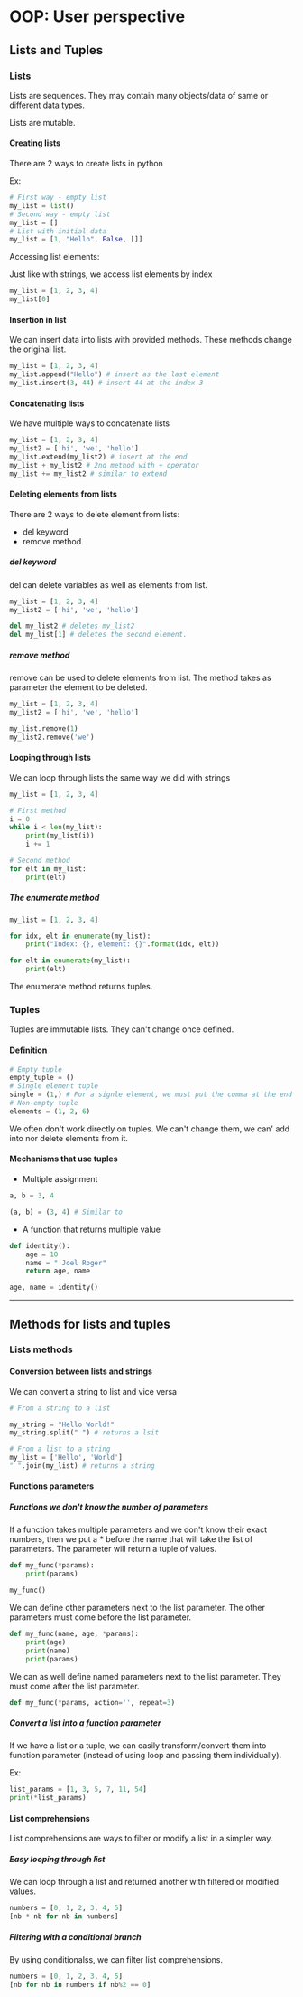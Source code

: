 # OOP: User perspective

## Lists and Tuples

### Lists

Lists are sequences. They may contain many objects/data of same or different data types.

Lists are mutable.

#### Creating lists

There are 2 ways to create lists in python

Ex:

```python
# First way - empty list
my_list = list()
# Second way - empty list
my_list = []
# List with initial data
my_list = [1, "Hello", False, []]
```

Accessing list elements:

Just like with strings, we access list elements by index

```python
my_list = [1, 2, 3, 4]
my_list[0]
```
#### Insertion in list

We can insert data into lists with provided methods. These methods change the original list.

```python
my_list = [1, 2, 3, 4]
my_list.append("Hello") # insert as the last element
my_list.insert(3, 44) # insert 44 at the index 3
```

#### Concatenating lists

We have multiple ways to concatenate lists

```python
my_list = [1, 2, 3, 4]
my_list2 = ['hi', 'we', 'hello']
my_list.extend(my_list2) # insert at the end
my_list + my_list2 # 2nd method with + operator
my_list += my_list2 # similar to extend
```

#### Deleting elements from lists

There are 2 ways to delete element from lists:

* del keyword
* remove method

##### del keyword

del can delete variables as well as elements from list.

```python
my_list = [1, 2, 3, 4]
my_list2 = ['hi', 'we', 'hello']

del my_list2 # deletes my_list2
del my_list[1] # deletes the second element.
```

##### remove method

remove can be used to delete elements from list. The method takes as parameter the element to be deleted.

```python
my_list = [1, 2, 3, 4]
my_list2 = ['hi', 'we', 'hello']

my_list.remove(1)
my_list2.remove('we')
```

#### Looping through lists

We can loop through lists the same way we did with strings

```python
my_list = [1, 2, 3, 4]

# First method
i = 0
while i < len(my_list):
	print(my_list(i))
	i += 1

# Second method
for elt in my_list:
	print(elt)
```

##### The enumerate method

```python
my_list = [1, 2, 3, 4]

for idx, elt in enumerate(my_list):
	print("Index: {}, element: {}".format(idx, elt))

for elt in enumerate(my_list):
	print(elt)
```

The enumerate method returns tuples.

### Tuples

Tuples are immutable lists. They can't change once defined.

#### Definition

```python
# Empty tuple
empty_tuple = ()
# Single element tuple
single = (1,) # For a signle element, we must put the comma at the end
# Non-empty tuple
elements = (1, 2, 6)
```
We often don't work directly on tuples. We can't change them, we can' add into nor delete elements from it.

#### Mechanisms that use tuples

* Multiple assignment

```python
a, b = 3, 4

(a, b) = (3, 4) # Similar to
```

* A function that returns multiple value

```python
def identity():
	age = 10
	name = " Joel Roger"
	return age, name

age, name = identity()
```

<hr>

## Methods for lists and tuples

### Lists methods

#### Conversion between lists and strings

We can convert a string to list and vice versa

```python
# From a string to a list

my_string = "Hello World!"
my_string.split(" ") # returns a lsit

# From a list to a string
my_list = ['Hello', 'World']
" ".join(my_list) # returns a string
```

#### Functions parameters

##### Functions we don't know the number of parameters

If a function takes multiple parameters and we don't know their exact numbers, then we put a * before the name that will take the list of parameters. The parameter will return a tuple of values.

```python
def my_func(*params):
	print(params)

my_func()
```

We can define other parameters next to the list parameter. The other parameters must come before the list parameter.

```python
def my_func(name, age, *params):
	print(age)
	print(name)
	print(params)
```

We can as well define named parameters next to the list parameter. They must come after the list parameter.

```python
def my_func(*params, action='', repeat=3)
```

##### Convert a list into a function parameter

If we have a list or a tuple, we can easily transform/convert them into function parameter (instead of using loop and passing them individually).

Ex:

```python
list_params = [1, 3, 5, 7, 11, 54]
print(*list_params)
```

#### List comprehensions

List comprehensions are ways to filter or modify a list in a simpler way.

##### Easy looping through list

We can loop through a list and returned another with filtered or modified values.

```python
numbers = [0, 1, 2, 3, 4, 5]
[nb * nb for nb in numbers]
```

##### Filtering with a conditional branch

By using conditionalss, we can filter list comprehensions.

```python
numbers = [0, 1, 2, 3, 4, 5]
[nb for nb in numbers if nb%2 == 0]
```



